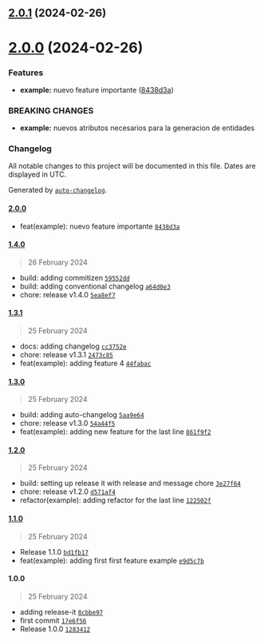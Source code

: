 

## [2.0.1](https://github.com/carlosxplor/release-it-demo/compare/2.0.0...2.0.1) (2024-02-26)

# [2.0.0](https://github.com/carlosxplor/release-it-demo/compare/1.4.0...2.0.0) (2024-02-26)


### Features

* **example:** nuevo feature importante ([8438d3a](https://github.com/carlosxplor/release-it-demo/commit/8438d3a0e8f52f3b38ad98085b0911190313d789))


### BREAKING CHANGES

* **example:** nuevos atributos necesarios para la generacion de entidades

### Changelog

All notable changes to this project will be documented in this file. Dates are displayed in UTC.

Generated by [`auto-changelog`](https://github.com/CookPete/auto-changelog).

#### [2.0.0](https://github.com/carlosxplor/release-it-demo/compare/1.4.0...2.0.0)

- feat(example): nuevo feature importante [`8438d3a`](https://github.com/carlosxplor/release-it-demo/commit/8438d3a0e8f52f3b38ad98085b0911190313d789)

#### [1.4.0](https://github.com/carlosxplor/release-it-demo/compare/1.3.1...1.4.0)

> 26 February 2024

- build: adding commitizen [`59552dd`](https://github.com/carlosxplor/release-it-demo/commit/59552dd419b5a0ba073e6b72d4bbc9188ad9a6f5)
- build: adding conventional changelog [`a64d0e3`](https://github.com/carlosxplor/release-it-demo/commit/a64d0e3ecafcc5c86991900dd327dc03bcede1a0)
- chore: release v1.4.0 [`5ea8ef7`](https://github.com/carlosxplor/release-it-demo/commit/5ea8ef7344bab920e8d8a739097dfe644ad68375)

#### [1.3.1](https://github.com/carlosxplor/release-it-demo/compare/1.3.0...1.3.1)

> 25 February 2024

- docs: adding changelog [`cc3752e`](https://github.com/carlosxplor/release-it-demo/commit/cc3752e1c5ee8dbc120f1ad27f60fd681b6dcbd1)
- chore: release v1.3.1 [`2473c85`](https://github.com/carlosxplor/release-it-demo/commit/2473c85387b9f3f91560334871f55a2c2f4c5a9f)
- feat(example): adding feature 4 [`44fabac`](https://github.com/carlosxplor/release-it-demo/commit/44fabaca1bf5fe33924b7de66796fb6f94d760bc)

#### [1.3.0](https://github.com/carlosxplor/release-it-demo/compare/1.2.0...1.3.0)

> 25 February 2024

- build: adding auto-changelog [`5aa9e64`](https://github.com/carlosxplor/release-it-demo/commit/5aa9e642a9866ebda291b47bed9758c95a255d86)
- chore: release v1.3.0 [`54a44f5`](https://github.com/carlosxplor/release-it-demo/commit/54a44f57dde1d7da4be42adc005a84994a6510e2)
- feat(example): adding new feature for the last line [`861f9f2`](https://github.com/carlosxplor/release-it-demo/commit/861f9f2d49d3bf727f98f280f5d86dbfd090fd21)

#### [1.2.0](https://github.com/carlosxplor/release-it-demo/compare/1.1.0...1.2.0)

> 25 February 2024

- build: setting up release it with release and message chore [`3e27f64`](https://github.com/carlosxplor/release-it-demo/commit/3e27f6436384970516b700af5c5f3ad9d54ff526)
- chore: release v1.2.0 [`d571af4`](https://github.com/carlosxplor/release-it-demo/commit/d571af441bd638843d89f3e3a195e504f968de3e)
- refactor(example): adding refactor for the last line [`122502f`](https://github.com/carlosxplor/release-it-demo/commit/122502f64c57ef09b6791432d8e4c0c942ac089b)

#### [1.1.0](https://github.com/carlosxplor/release-it-demo/compare/1.0.0...1.1.0)

> 25 February 2024

- Release 1.1.0 [`bd1fb17`](https://github.com/carlosxplor/release-it-demo/commit/bd1fb17731c6943ec598151bd8a46cf7558d2c6c)
- feat(example): adding first first feature example [`e9d5c7b`](https://github.com/carlosxplor/release-it-demo/commit/e9d5c7bb51d7fb8dfceb783aa35041a9c4a8525e)

#### 1.0.0

> 25 February 2024

- adding release-it [`8cbbe97`](https://github.com/carlosxplor/release-it-demo/commit/8cbbe97ee920b9d6cba79a5baf0d59ff133c5faa)
- first commit [`17e6f56`](https://github.com/carlosxplor/release-it-demo/commit/17e6f56e52c430c948130e6d7b37ec9a06f9df37)
- Release 1.0.0 [`1283412`](https://github.com/carlosxplor/release-it-demo/commit/12834125660ea34d2c5dc11b7e4bf33cf6635a01)
